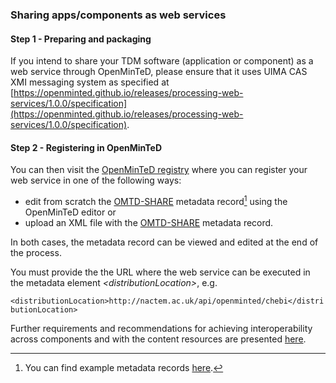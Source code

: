 ### Sharing apps/components as web services

#### 

#### **Step 1 - Preparing and packaging**

If you intend to share your TDM software \(application or component\) as a web service through OpenMinTeD, please ensure that it uses UIMA CAS XMI messaging system as specified at [https://openminted.github.io/releases/processing-web-services/1.0.0/specification](https://openminted.github.io/releases/processing-web-services/1.0.0/specification).

#### **Step 2 - Registering in OpenMinTeD**

You can then visit the [OpenMinTeD registry](https://services.openminted.eu/resourceRegistration/component) where you can register your web service in one of the following ways:

* edit from scratch the [OMTD-SHARE](/the_omtd-share_metadata_schema.md) metadata record[^1] using the OpenMinTeD editor or
* upload an XML file with the [OMTD-SHARE](/the_omtd-share_metadata_schema.md) metadata record. 

In both cases, the metadata record can be viewed and edited at the end of the process.

You must provide the the URL where the web service can be executed in the metadata element _&lt;distributionLocation&gt;_, e.g.

`<distributionLocation>http://nactem.ac.uk/api/openminted/chebi</distributionLocation>`

Further requirements and recommendations for achieving interoperability across components and with the content resources are presented [here](/guidelines_for_providers_of_sw_resources/how-to-make-your-components-interoperable.md).

[^1]: You can find example metadata records [here](/guidelines_for_providers_of_sw_resources/examples-for-software-resources.md).

